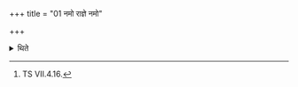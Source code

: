 +++
title = "01 नमो राज्ञे नमो"

+++

<details><summary>थिते</summary>

1. (After these offerings) (the Adhvaryu performs the offerings called) Yavyāni with namo rajñe namo varuṇāya...;[^1]  

[^1]: TS VII.4.16.  
</details>
